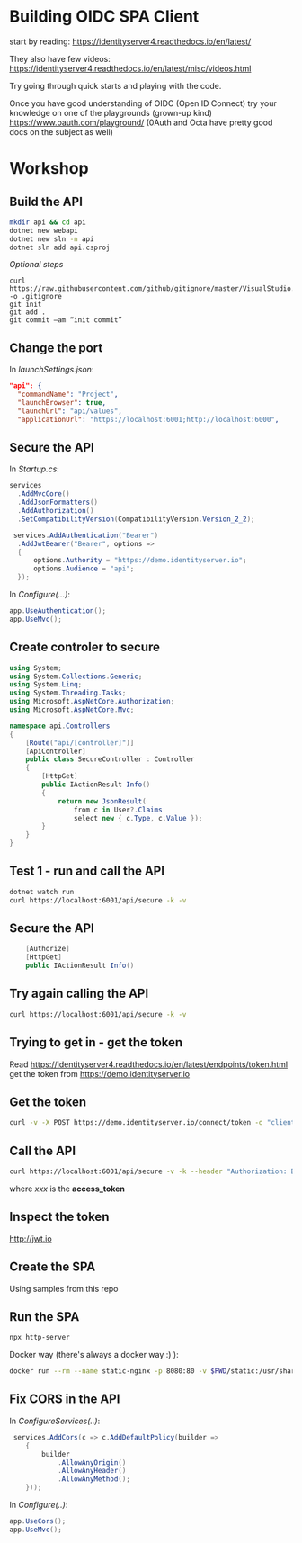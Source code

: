 # Building OIDC SPA Client
start by reading:
https://identityserver4.readthedocs.io/en/latest/

They also have few videos:
https://identityserver4.readthedocs.io/en/latest/misc/videos.html

Try going through quick starts and playing with the code.

Once you have good understanding of OIDC (Open ID Connect) try your knowledge on one of the playgrounds (grown-up kind)
https://www.oauth.com/playground/
(0Auth and Octa have pretty good docs on the subject as well)

# Workshop

## Build the API
```bash
mkdir api && cd api
dotnet new webapi
dotnet new sln -n api
dotnet sln add api.csproj
```
*Optional steps*
```
curl https://raw.githubusercontent.com/github/gitignore/master/VisualStudio.gitignore -o .gitignore
git init
git add .
git commit –am “init commit”
```

## Change the port
In *launchSettings.json*:
```json
"api": {
  "commandName": "Project",
  "launchBrowser": true,
  "launchUrl": "api/values",
  "applicationUrl": "https://localhost:6001;http://localhost:6000",
```

## Secure the API
In *Startup.cs*: 
```csharp
services
  .AddMvcCore()
  .AddJsonFormatters()
  .AddAuthorization()
  .SetCompatibilityVersion(CompatibilityVersion.Version_2_2);

 services.AddAuthentication("Bearer")
  .AddJwtBearer("Bearer", options =>
  {
      options.Authority = "https://demo.identityserver.io";
      options.Audience = "api";
  });
  ```
In *Configure(...)*:
```csharp
app.UseAuthentication();
app.UseMvc();
```

## Create controler to secure
```csharp
using System;
using System.Collections.Generic;
using System.Linq;
using System.Threading.Tasks;
using Microsoft.AspNetCore.Authorization;
using Microsoft.AspNetCore.Mvc;

namespace api.Controllers
{
    [Route("api/[controller]")]
    [ApiController]
    public class SecureController : Controller
    {
        [HttpGet]
        public IActionResult Info()
        {
            return new JsonResult(
                from c in User?.Claims
                select new { c.Type, c.Value });
        }
    }
}
```

## Test 1 - run and call the API
```bash
dotnet watch run
curl https://localhost:6001/api/secure -k -v
```

## Secure the API
```csharp
    [Authorize]
    [HttpGet]
    public IActionResult Info()
```

## Try again calling the API
```bash
curl https://localhost:6001/api/secure -k -v
```

## Trying to get in - get the token
Read https://identityserver4.readthedocs.io/en/latest/endpoints/token.html ​
get the token from https://demo.identityserver.io

## Get the token
```bash
curl -v -X POST https://demo.identityserver.io/connect/token -d "client_id=client&client_secret=secret&grant_type=client_credentials&scope=api" | json_pp
```
## Call the API
```bash
curl https://localhost:6001/api/secure -v -k --header "Authorization: Bearer xxx" | json_pp
```
where *xxx* is the **access_token**

## Inspect the token
http://jwt.io

## Create the SPA
Using samples from this repo

## Run the SPA
```bash
npx http-server
```
Docker way (there's always a docker way :) ):
```bash
docker run --rm --name static-nginx -p 8080:80 -v $PWD/static:/usr/share/nginx/html:ro nginx​
```

## Fix CORS in the API
In *ConfigureServices(..)*:

```csharp
 services.AddCors(c => c.AddDefaultPolicy(builder =>
    {
        builder
            .AllowAnyOrigin()
            .AllowAnyHeader()
            .AllowAnyMethod();
    }));
```
In *Configure(..)*:
```csharp
app.UseCors();
app.UseMvc();
```

